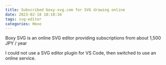 ```yaml
---
title: Subscribed boxy-svg.com for SVG drawing online
date: 2023-02-18 18:10:34
tags: svg-editor 
categories: Hexo
---
```

Boxy SVG is an online SVG editor providing subscriptions from about 1,500 JPY / year
<!-- more -->
I could not use a SVG editor plugin for VS Code, then switched to use an online service.